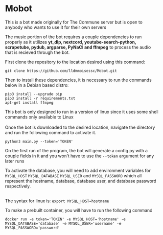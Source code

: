 # Mobot
This is a bot made originally for The Commune server but is open to anybody who wants to use it for their own servers <br />

The music portion of the bot requires a couple dependencies to run properly as it utilizes **yt_dlp, nextcord, youtube-search-python, scrapetube, pydub, argparse, PyNaCl and ffmpeg** to process the audio that is recieved through the bot. 

First clone the repository to the location desired using this command:
```
git clone https://github.com/lldmmoisessc/Mobot.git
```

Then to install these dependencies, it is necessary to run the commands below in a Debian based distro:
```
pip3 install --upgrade pip
pip3 install -r requirements.txt
apt-get install ffmpeg
```

This bot is only designed to run in a version of linux since it uses some shell commands only available to Linux <br /> <br />
Once the bot is downloaded to the desired location, navigate the directory and run the following command to activate it.
```
python3 main.py --token='TOKEN'
```
On the first run of the program, the bot will generate a config.py with a couple fields in it and you won't have to use the ```--token``` argument for any later runs <br />

To activate the database, you will need to add environment variables for ```MYSQL_HOST``` ```MYSQL_DATABASE``` ```MYSQL_USER``` and ```MYSQL_PASSWORD``` which all represent the hostname, database, database user, and database password respectively. <br /> <br />

The syntax for linux is:
```export MYSQL_HOST=hostname```

To make a prebuilt container, you will have to run the following command
```
docker run -e token='TOKEN' -e MYSQL_HOST='hostname' -e MYSQL_DATABASE='database' -e MYSQL_USER='username' -e MYSQL_PASSWORD='password'
```
